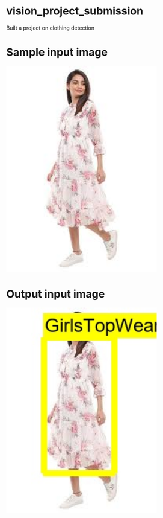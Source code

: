 # vision_project_submission

Built a project on clothing detection




# Sample input image
<img src="https://github.com/Shyam-AI/Vision_final_project/blob/master/images/inputImage.jpg" width="400px" height="auto">

# Output input image
<img src="https://github.com/Shyam-AI/Vision_final_project/blob/master/images/output4.jpg" width="400px" height="auto">

# 